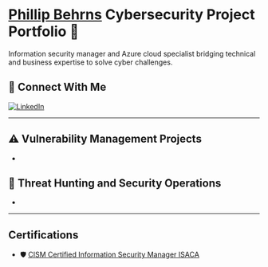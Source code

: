 # <a href="https://www.linkedin.com/in/pbehrns/"> Phillip Behrns</a> Cybersecurity Project Portfolio 🔐

Information security manager and Azure cloud specialist bridging technical and business expertise to solve cyber challenges.

## 🤳 Connect With Me

[![LinkedIn](https://img.shields.io/badge/LinkedIn-Connect-blue?logo=linkedin)](https://www.linkedin.com/in/pbehrns)

---

## ⚠️ Vulnerability Management Projects

- 

## 🚨 Threat Hunting and Security Operations

- 

---

## Certifications

- 🛡️ [CISM Certified Information Security Manager ISACA](https://www.credly.com/users/pbehrns)
